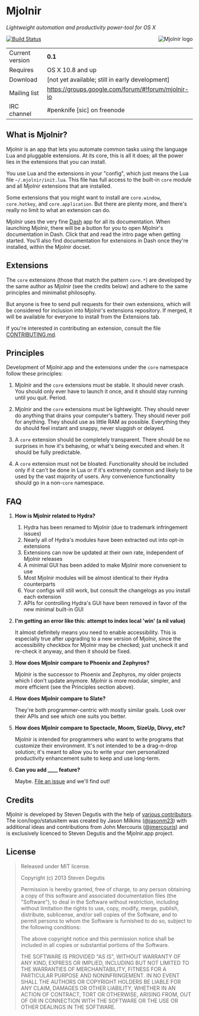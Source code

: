 # Mjolnir

*Lightweight automation and productivity power-tool for OS X*

<img src="https://raw.githubusercontent.com/mjolnir-io/mjolnir/master/Mjolnir/Images.xcassets/AppIcon.appiconset/icon_128x128.png" alt="Mjolnir logo" title="Mjolnir logo" align="right"/>

[![Build Status](https://travis-ci.org/mjolnir-io/mjolnir.svg?branch=master)](https://travis-ci.org/mjolnir-io/mjolnir)

|                 |                                                                 |
|-----------------|-----------------------------------------------------------------|
| Current version | **0.1**                                                         |
| Requires        | OS X 10.8 and up                                                |
| Download        | [not yet available; still in early development]                 |
| Mailing list    | https://groups.google.com/forum/#!forum/mjolnir-io              |
| IRC channel     | #penknife [sic] on freenode                                     |

## What is Mjolnir?

Mjolnir is an app that lets you automate common tasks using the
language Lua and pluggable extensions. At its core, this is all it
does; all the power lies in the extensions that you can install.

You use Lua and the extensions in your "config", which just means the
Lua file `~/.mjolnir/init.lua`. This file has full access to the
built-in `core` module and all Mjolnir extensions that are installed.

Some extensions that you might want to install are `core.window`,
`core.hotkey`, and `core.application`. But there are plenty more, and
there's really no limit to what an extension can do.

Mjolnir uses the very fine [Dash](http://kapeli.com/dash) app for all
its documentation. When launching Mjolnir, there will be a button for
you to open Mjolnir's documentation in Dash. Click that and read the
intro page when getting started. You'll also find documentation for
extensions in Dash once they're installed, within the Mjolnir docset.

## Extensions

The `core` extensions (those that match the pattern `core.*`) are
developed by the same author as Mjolnir (see the credits below) and
adhere to the same principles and minimalist philosophy.

But anyone is free to send pull requests for their own extensions,
which will be considered for inclusion into Mjolnir's extensions
repository. If merged, it will be available for everyone to install
from the Extensions tab.

If you're interested in contributing an extension, consult the file
[CONTRIBUTING.md](CONTRIBUTING.md).

## Principles

Development of Mjolnir.app and the extensions under the `core`
namespace follow these principles:

1. Mjolnir and the `core` extensions must be stable. It should never
   crash. You should only ever have to launch it once, and it should
   stay running until you quit. Period.

2. Mjolnir and the `core` extensions must be lightweight. They should
   never do anything that drains your computer's battery. They should
   never poll for anything. They should use as little RAM as
   possible. Everything they do should feel instant and snappy, never
   sluggish or delayed.

3. A `core` extension should be completely transparent. There should
   be no surprises in how it's behaving, or what's being executed and
   when. It should be fully predictable.

4. A `core` extension must not be bloated. Functionality should be
   included only if it can't be done in Lua or if it's extremely
   common and likely to be used by the vast majority of users. Any
   convenience functionality should go in a non-`core` namespace.

## FAQ

1. **How is Mjolnir related to Hydra?**

   1. Hydra has been renamed to Mjolnir (due to trademark infringement issues)
   2. Nearly all of Hydra's modules have been extracted out into opt-in extensions
   3. Extensions can now be updated at their own rate, independent of Mjolnir releases
   4. A minimal GUI has been added to make Mjolnir more convenient to use
   5. Most Mjolnir modules will be almost identical to their Hydra counterparts
   6. Your configs will still work, but consult the changelogs as you install each extension
   7. APIs for controlling Hydra's GUI have been removed in favor of the new minimal built-in GUI

1. **I'm getting an error like this: attempt to index local 'win' (a nil value)**

   It almost definitely means you need to enable accessibility. This
   is especially true after upgrading to a new version of Mjolnir, since
   the accessibility checkbox for Mjolnir may be checked; just uncheck
   it and re-check it anyway, and then it should be fixed.

2. **How does Mjolnir compare to Phoenix and Zephyros?**

   Mjolnir is the successor to Phoenix and Zephyros, my older projects
   which I don't update anymore. Mjolnir is more modular, simpler, and
   more efficient (see the Principles section above).

3. **How does Mjolnir compare to Slate?**

   They're both programmer-centric with mostly similar goals. Look
   over their APIs and see which one suits you better.

4. **How does Mjolnir compare to Spectacle, Moom, SizeUp, Divvy, etc?**

   Mjolnir is intended for programmers who want to write programs that
   customize their environment. It's not intended to be a drag-n-drop
   solution; it's meant to allow you to write your own personalized
   productivity enhancement suite to keep and use long-term.

5. **Can you add ____ feature?**

   Maybe. [File an issue](https://github.com/mjolnir-io/mjolnir/issues/new)
   and we'll find out!


## Credits

Mjolnir is developed by Steven Degutis with the help of
[various contributors](https://github.com/mjolnir-io/mjolnir/graphs/contributors). The
icon/logo/statusitem was created by Jason Milkins
([@jasonm23](https://github.com/jasonm23)) with additional ideas and
contributions from John Mercouris
([@jmercouris](https://github.com/jmercouris)) and is exclusively
licenced to Steven Degutis and the Mjolnir.app project.

## License

> Released under MIT license.
>
> Copyright (c) 2013 Steven Degutis
>
> Permission is hereby granted, free of charge, to any person obtaining a copy
> of this software and associated documentation files (the "Software"), to deal
> in the Software without restriction, including without limitation the rights
> to use, copy, modify, merge, publish, distribute, sublicense, and/or sell
> copies of the Software, and to permit persons to whom the Software is
> furnished to do so, subject to the following conditions:
>
> The above copyright notice and this permission notice shall be included in
> all copies or substantial portions of the Software.
>
> THE SOFTWARE IS PROVIDED "AS IS", WITHOUT WARRANTY OF ANY KIND, EXPRESS OR
> IMPLIED, INCLUDING BUT NOT LIMITED TO THE WARRANTIES OF MERCHANTABILITY,
> FITNESS FOR A PARTICULAR PURPOSE AND NONINFRINGEMENT. IN NO EVENT SHALL THE
> AUTHORS OR COPYRIGHT HOLDERS BE LIABLE FOR ANY CLAIM, DAMAGES OR OTHER
> LIABILITY, WHETHER IN AN ACTION OF CONTRACT, TORT OR OTHERWISE, ARISING FROM,
> OUT OF OR IN CONNECTION WITH THE SOFTWARE OR THE USE OR OTHER DEALINGS IN
> THE SOFTWARE.
